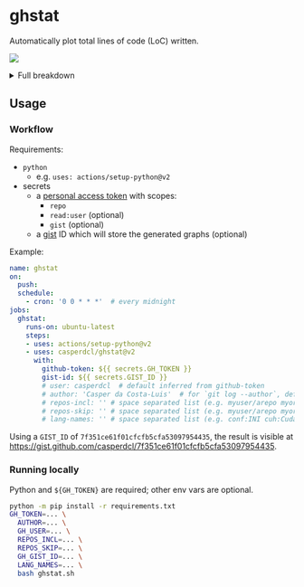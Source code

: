 # ghstat

Automatically plot total lines of code (LoC) written.

![](https://gist.githubusercontent.com/casperdcl/7f351ce61f01cfcfb5cfa53097954435/raw/ghstats-a.png)

<details><summary>Full breakdown</summary><img src="https://gist.githubusercontent.com/casperdcl/7f351ce61f01cfcfb5cfa53097954435/raw/ghstats-b-full.png"/></details>

## Usage

### Workflow

Requirements:

- `python`
  + e.g. `uses: actions/setup-python@v2`
- secrets
  + a [personal access token][PAT] with scopes:
    + `repo`
    + `read:user` (optional)
    + `gist` (optional)
  + a [gist] ID which will store the generated graphs (optional)

[PAT]: https://github.com/settings/tokens
[gist]: https://docs.github.com/en/free-pro-team@latest/github/writing-on-github/editing-and-sharing-content-with-gists

Example:

```yaml
name: ghstat
on:
  push:
  schedule:
    - cron: '0 0 * * *'  # every midnight
jobs:
  ghstat:
    runs-on: ubuntu-latest
    steps:
    - uses: actions/setup-python@v2
    - uses: casperdcl/ghstat@v2
      with:
        github-token: ${{ secrets.GH_TOKEN }}
        gist-id: ${{ secrets.GIST_ID }}
        # user: casperdcl  # default inferred from github-token
        # author: 'Casper da Costa-Luis'  # for `git log --author`, default inferred
        # repos-incl: '' # space separated list (e.g. myuser/arepo myorg/arepo)
        # repos-skip: '' # space separated list (e.g. myuser/arepo myorg/arepo)
        # lang-names: '' # space separated list (e.g. conf:INI cuh:Cuda)
```

Using a `GIST_ID` of `7f351ce61f01cfcfb5cfa53097954435`, the result is visible at https://gist.github.com/casperdcl/7f351ce61f01cfcfb5cfa53097954435.

### Running locally

Python and `${GH_TOKEN}` are required; other env vars are optional.

```bash
python -m pip install -r requirements.txt
GH_TOKEN=... \
  AUTHOR=... \
  GH_USER=... \
  REPOS_INCL=... \
  REPOS_SKIP=... \
  GH_GIST_ID=... \
  LANG_NAMES=... \
  bash ghstat.sh
```
